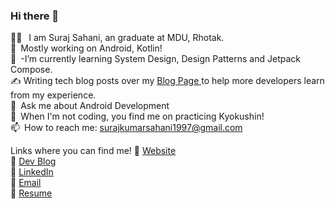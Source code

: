 ### Hi there 👋
<!--
**surajsahani/surajsahani** is a ✨ _special_ ✨ repository because its `README.md` (this file) appears on your GitHub profile.

Here are some ideas to get you started:
-->
👨‍🎓 &ensp;I am Suraj Sahani, an graduate at MDU, Rhotak.<br>🔭&ensp;Mostly working on Android, Kotlin!<br>🌱&ensp;-I’m currently learning System Design, Design Patterns and Jetpack Compose.<br>✍️ Writing tech blog posts over my <a href="https://medium.com/@martialcoder">Blog Page </a>to help more developers learn from my experience.<br>💬&ensp;Ask me about Android Development<br>🥋&ensp;When I'm not coding, you find me on practicing Kyokushin!<br>📫&ensp;How to reach me: surajkumarsahani1997@gmail.com 

Links where you can find me!
📌   <a href="https://medium.com/@martialcoder">Website</a><br>
📌   <a href="https://medium.com/@martialcoder">Dev Blog</a><br>
📌   <a href="https://www.linkedin.com/in/surajsahani/">LinkedIn</a><br>
📌   <a href="https://medium.com/@martialcoder">Email</a><br>
📌   <a href="https://medium.com/@martialcoder">Resume</a>
